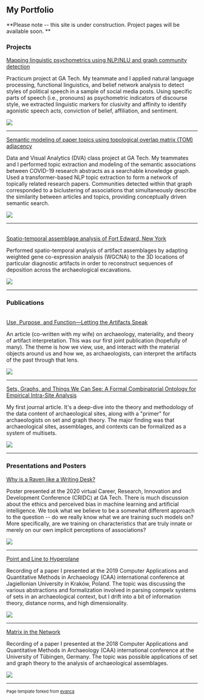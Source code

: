 ## My Portfolio

**Please note -- this site is under construction. Project pages will be available soon. **

### Projects

<a target="_blank" 
   rel="noopener noreferrer"
   href="">
  Mapping linguistic psychometrics using NLP/NLU 
  and graph community detection
</a>

<p>
   Practicum project at GA Tech. My teammate and I applied natural language 
   processing, functional linguistics, and belief network analysis to detect 
   styles of political speech in a sample of social media posts. Using specific 
   parts of speech (i.e., pronouns) as psychometric indicators of discourse 
   style, we extracted linguistic markers for clusivity and affinity to 
   identify agonistic speech acts, conviction of belief, affiliation, 
   and sentiment.
</p>

<a target="_blank" rel="noopener noreferrer" href="">
  <img src="images/Piper_thumb.png?raw=true"/>
</a>

---

<a target="_blank" 
   rel="noopener noreferrer"
   href="">
  Semantic modeling of paper topics using 
  topological overlap matrix (TOM) adjacency
</a>

<p>
   Data and Visual Analytics (DVA) class project at GA Tech. 
   My teammates and I performed topic extraction and modeling 
   of the semantic associations between COVID-19 research 
   abstracts as a searchable knowledge graph. Used a 
   transformer-based NLP topic extraction to form a network 
   of topically related research papers. Communities detected 
   within that graph corresponded to a biclustering of associations 
   that simultaneously describe the similarity between articles 
   and topics, providing conceptually driven semantic search.
</p>

<a target="_blank" rel="noopener noreferrer" href="">
  <img src="images/DVA_thumb.png?raw=true"/>
</a>

---

<a target="_blank" 
   rel="noopener noreferrer" 
   href="">  
  Spatio-temporal assemblage analysis of Fort Edward, New York  
</a>

<p>
   Performed spatio-temporal analysis of artifact assemblages by 
   adapting weighted gene co-expression analysis (WGCNA) to the 
   3D locations of particular diagnostic artifacts in order to 
   reconstruct sequences of deposition across the archaeological 
   excavations. 
</p>

<a target="_blank" 
   rel="noopener noreferrer" 
   href="">
  <img src="images/FTED_thumb.png?raw=true"/>
</a>

---

### Publications

<a target="_blank" 
   rel="noopener noreferrer" 
   href="https://www.mdpi.com/2571-9408/3/3/34">  
  Use, Purpose, and Function—Letting the Artifacts Speak  
</a>

<p>
  An article (co-written with my wife) on archaeology, materiality, 
  and theory of artifact interpretation. This was our first joint 
  publication (hopefully of many). The theme is how we view, use, 
  and interact with the material objects around us and how we, 
  as archaeologists, can interpret the artifacts of the past 
  through that lens. 
</p>

<a target="_blank" 
   rel="noopener noreferrer" 
   href="https://www.mdpi.com/2571-9408/3/3/34">
  <img src="images/UPF_thumb.png?raw=true"/>
</a>

---

<a target="_blank" 
   rel="noopener noreferrer" 
   href="https://journal.caa-international.org/articles/10.5334/jcaa.16/">
  Sets, Graphs, and Things We Can See: A Formal 
  Combinatorial Ontology for Empirical Intra-Site Analysis
</a>

<p>
  My first journal article. It's a deep-dive into the theory 
  and methodology of the data content of archaeological sites, 
  along with a "primer" for archaeologists on set and graph theory.
  The major finding was that archaeological sites, assemblages, and 
  contexts can be formalized as a system of multisets.
</p>

<a target="_blank" 
   rel="noopener noreferrer" 
   href="https://journal.caa-international.org/articles/10.5334/jcaa.16/">
  <img src="images/JCAA_thumb.png?raw=true"/>
</a>

---

### Presentations and Posters 

[Why is a Raven like a Writing Desk?](pdf/CRIDC2020.pdf)

<p>
   Poster presented at the 2020 virtual Career, Research, Innovation and 
   Development Conference (CRIDC) at GA Tech. There is much discussion 
   about the ethics and perceived bias in machine learning and artificial 
   intelligence. We took what we believe to be a somewhat different 
   approach to the question -- do we really know what we are training 
   such models on? More specifically, are we training on characteristics 
   that are truly innate or merely on our own implicit perceptions of 
   associations?
</p>

<img src="images/CRIDC2020_thumb.png?raw=true"/>

---

<a target="_blank" 
   rel="noopener noreferrer" 
   href="https://youtu.be/sMj125KFeiM">
  Point and Line to Hyperplane
</a>

<p>
  Recording of a paper I presented at the 2019 Computer Applications 
  and Quantitative Methods in Archaeology (CAA) international 
  conference at Jagiellonian University in Kraków, Poland. 
  The topic was discussing the various abstractions and formalization 
  involved in parsing compelx systems of sets in an archaeological context, 
  but I drift into a bit of information theory, distance norms, 
  and high dimensionality.
</p>

<a target="_blank" 
   rel="noopener noreferrer" 
   href="https://youtu.be/sMj125KFeiM">
  <img src="images/CAA2019_thumb.png?raw=true"/>
</a>

---

<a target="_blank" 
   rel="noopener noreferrer" 
   href="https://www.youtube.com/watch?v=WOTs4X5PiDw&feature=share">
  Matrix in the Network
</a>
<p>
  Recording of a paper I presented at the 2018 
  Computer Applications and Quantitative Methods in Archaeology (CAA) 
  international conference at the University of Tübingen, Germany. 
  The topic was possible applications of set and graph theory to the 
  analysis of archaeological assemblages.
</p>

<a target="_blank" 
   rel="noopener noreferrer" 
   href="https://www.youtube.com/watch?v=WOTs4X5PiDw&feature=share">
  <img src="images/CAA2018_thumb.png?raw=true"/>
</a>

---
<p style="font-size:11px">Page template forked from <a href="https://github.com/evanca/quick-portfolio">evanca</a></p>
<!-- Remove above link if you don't want to attibute -->
